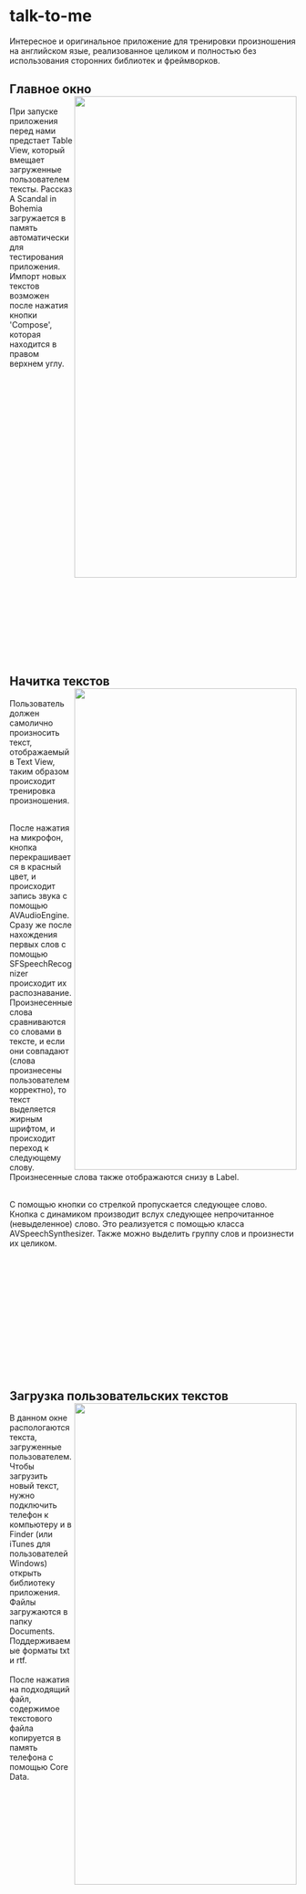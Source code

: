 # talk-to-me

Интересное и оригинальное приложение для тренировки произношения на английском язые, реализованное целиком и полностью без использования сторонних библиотек и фреймворков.


<h2>Главное окно
<a><img src="https://user-images.githubusercontent.com/45755611/138150999-78955946-3159-441e-80df-e09a73d6a71d.png" align="right" height="844" width="390" ></a></h2>

При запуске приложения перед нами предстает Table View, который вмещает загруженные пользователем тексты. Рассказ A Scandal in Bohemia загружается в память автоматически для тестирования приложения. Импорт новых текстов возможен после нажатия кнопки 'Compose', которая находится в правом верхнем углу.

<br><br><br><br><br><br><br><br><br><br><br><br><br><br><br><br><br><br><br><br><br><br><br><br><br><br><br><br><br>

<h2>Начитка текстов
<a><img src="https://user-images.githubusercontent.com/45755611/138249704-d46b5b92-2adf-4eb0-b4fb-932f16fdee00.png" align="right" height="844" width="390" ></a></h2>
Пользователь должен самолично произносить текст, отображаемый в Text View, таким образом происходит тренировка произношения.

<br>После нажатия на микрофон, кнопка перекрашивается в красный цвет, и происходит запись звука с помощью AVAudioEngine. Сразу же после нахождения первых слов с помощью SFSpeechRecognizer происходит их распознавание. Произнесенные слова сравниваются со словами в тексте, и если они совпадают (слова произнесены пользователем корректно), то текст выделяется жирным шрифтом, и происходит переход к следующему слову. Произнесенные слова также отображаются снизу в Label.

<br>С помощью кнопки со стрелкой пропускается следующее слово.
Кнопка с динамиком производит вслух следующее непрочитанное (невыделенное) слово. Это реализуется с помощью класса AVSpeechSynthesizer. Также можно выделить группу слов и произнести их целиком.

<br><br><br><br><br><br><br><br><br><br><br><br>

<h2>Загрузка пользовательских текстов
<a><img src="https://user-images.githubusercontent.com/45755611/138244171-348a8ec3-b83b-4831-b5a5-4e20e9c581d4.png" align="right" height="844" width="390" ></a></h2>
В данном окне распологаются текста, загруженные пользователем. Чтобы загрузить новый текст, нужно подключить телефон к компьютеру и в Finder (или iTunes для пользователей Windows) открыть библиотеку приложения. Файлы загружаются в папку Documents. Поддерживаемые форматы txt и rtf.
<br><br>После нажатия на подходящий файл, содержимое текстового файла копируется в память телефона с помощью Core Data.
